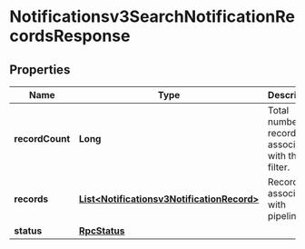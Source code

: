 

# Notificationsv3SearchNotificationRecordsResponse


## Properties

| Name | Type | Description | Notes |
|------------ | ------------- | ------------- | -------------|
|**recordCount** | **Long** | Total number of records associated with the filter. |  [optional] |
|**records** | [**List&lt;Notificationsv3NotificationRecord&gt;**](Notificationsv3NotificationRecord.md) | Records associated with pipeline. |  [optional] |
|**status** | [**RpcStatus**](RpcStatus.md) |  |  [optional] |



